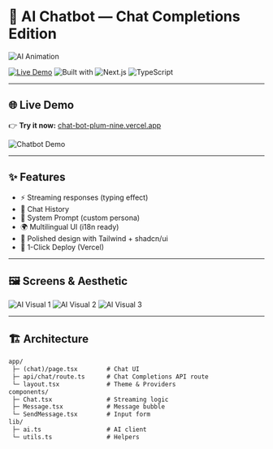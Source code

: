 # 🤖 AI Chatbot — Chat Completions Edition

![AI Animation](https://media.giphy.com/media/bAI7Zt5T4BxwO/giphy.gif)

[![Live Demo](https://img.shields.io/badge/Live%20Demo-Open%20Now-00CC88?style=for-the-badge&logo=vercel)](https://chat-bot-plum-nine.vercel.app/)
![Built with](https://img.shields.io/badge/Chat%20Completions-API-8A2BE2?style=for-the-badge&logo=openai)
![Next.js](https://img.shields.io/badge/Next.js-14-000?style=for-the-badge&logo=next.js)
![TypeScript](https://img.shields.io/badge/TypeScript-5-3178C6?style=for-the-badge&logo=typescript)

---

## 🌐 Live Demo

👉 **Try it now:** [chat-bot-plum-nine.vercel.app](https://chat-bot-plum-nine.vercel.app/)

![Chatbot Demo](https://media.giphy.com/media/Kc1L5Kw6ut8xWx6sSX/giphy.gif)

---

## ✨ Features

- ⚡ Streaming responses (typing effect)
- 🧩 Chat History
- 🧠 System Prompt (custom persona)
- 🌍 Multilingual UI (i18n ready)
- 🎨 Polished design with Tailwind + shadcn/ui
- 🚀 1-Click Deploy (Vercel)

---

## 🖼️ Screens & Aesthetic

![AI Visual 1](https://media.giphy.com/media/duzpaTbCUy9Vu/giphy.gif)
![AI Visual 2](https://media.giphy.com/media/fwbZnTftCXVocKzfxR/giphy.gif)
![AI Visual 3](https://media.giphy.com/media/coxQHKASG60HrHtvkt/giphy.gif)

---

## 🏗️ Architecture

```txt
app/
 ├─ (chat)/page.tsx        # Chat UI
 ├─ api/chat/route.ts      # Chat Completions API route
 └─ layout.tsx             # Theme & Providers
components/
 ├─ Chat.tsx               # Streaming logic
 ├─ Message.tsx            # Message bubble
 └─ SendMessage.tsx        # Input form
lib/
 ├─ ai.ts                  # AI client
 └─ utils.ts               # Helpers
